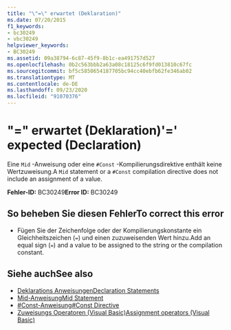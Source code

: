 ```yaml
---
title: "\"=\" erwartet (Deklaration)"
ms.date: 07/20/2015
f1_keywords:
- bc30249
- vbc30249
helpviewer_keywords:
- BC30249
ms.assetid: 09a38794-6c87-45f9-8b1c-ea491757d527
ms.openlocfilehash: 0b2c563bbb2a63a08c18125c6f9fd013810c67fc
ms.sourcegitcommit: bf5c5850654187705bc94cc40ebfb62fe346ab02
ms.translationtype: MT
ms.contentlocale: de-DE
ms.lasthandoff: 09/23/2020
ms.locfileid: "91070376"
---
```

# <a name="-expected-declaration"></a><span data-ttu-id="09aae-102">"=" erwartet (Deklaration)</span><span class="sxs-lookup"><span data-stu-id="09aae-102">'=' expected (Declaration)</span></span>

<span data-ttu-id="09aae-103">Eine `Mid` -Anweisung oder eine `#Const` -Kompilierungsdirektive enthält keine Wertzuweisung.</span><span class="sxs-lookup"><span data-stu-id="09aae-103">A `Mid` statement or a `#Const` compilation directive does not include an assignment of a value.</span></span>  
  
 <span data-ttu-id="09aae-104">**Fehler-ID:** BC30249</span><span class="sxs-lookup"><span data-stu-id="09aae-104">**Error ID:** BC30249</span></span>  
  
## <a name="to-correct-this-error"></a><span data-ttu-id="09aae-105">So beheben Sie diesen Fehler</span><span class="sxs-lookup"><span data-stu-id="09aae-105">To correct this error</span></span>  
  
- <span data-ttu-id="09aae-106">Fügen Sie der Zeichenfolge oder der Kompilierungskonstante ein Gleichheitszeichen (`=`) und einen zuzuweisenden Wert hinzu.</span><span class="sxs-lookup"><span data-stu-id="09aae-106">Add an equal sign (`=`) and a value to be assigned to the string or the compilation constant.</span></span>  
  
## <a name="see-also"></a><span data-ttu-id="09aae-107">Siehe auch</span><span class="sxs-lookup"><span data-stu-id="09aae-107">See also</span></span>

- [<span data-ttu-id="09aae-108">Deklarations Anweisungen</span><span class="sxs-lookup"><span data-stu-id="09aae-108">Declaration Statements</span></span>](../programming-guide/language-features/statements.md#declaration-statements)
- [<span data-ttu-id="09aae-109">Mid-Anweisung</span><span class="sxs-lookup"><span data-stu-id="09aae-109">Mid Statement</span></span>](../language-reference/statements/mid-statement.md)
- [<span data-ttu-id="09aae-110">#Const-Anweisung</span><span class="sxs-lookup"><span data-stu-id="09aae-110">#Const Directive</span></span>](../language-reference/directives/const-directive.md)
- [<span data-ttu-id="09aae-111">Zuweisungs Operatoren (Visual Basic)</span><span class="sxs-lookup"><span data-stu-id="09aae-111">Assignment operators (Visual Basic)</span></span>](../language-reference/operators/assignment-operators.md)
